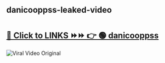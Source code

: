 
 ## danicooppss-leaked-video 

# <h2><a href="https://clipsfans.com/danicooppss&ref=git">🔗 Click to LINKS ⏩⏩ 👉 🟢 danicooppss </a></h2>

<a href="https://clipsfans.com/danicooppss&ref=git" rel="nofollow" data-target="animated-image.originalLink"><img src="https://i.ibb.co.com/xMMVF88/686577567.gif" alt="Viral Video Original" style="max-width: 100%; display: inline-block;" data-target="animated-image.originalImage"></a>
